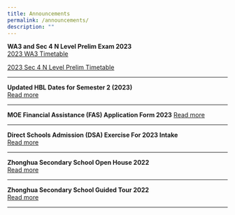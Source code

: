 ```yaml
---
title: Announcements
permalink: /announcements/
description: ""
---
```

**WA3 and Sec 4 N Level Prelim Exam 2023**
<br>
[2023 WA3 Timetable](/files/2023wa3v2.pdf)

[2023 Sec 4 N Level Prelim Timetable](/files/2023sec4nperlimv1.pdf)

-------------------------------------------------------------------------------

**Updated HBL Dates for Semester 2 (2023)**<br>
[Read more](https://staging.d1ph2u5puaqsvh.amplifyapp.com/about-us/calendar/)

--------------------------------------------------------------------------

**MOE Financial Assistance (FAS) Application Form 2023** [Read more](/files/a1.pdf)

-------------------------------------------------------------------------------

**Direct Schools Admission (DSA) Exercise For 2023 Intake** <br>
[Read more](https://staging.d1ph2u5puaqsvh.amplifyapp.com/admission/dsa-2023/)

-------------------------------------------------------------------------------

**Zhonghua Secondary School Open House 2022**
<br> [Read more](https://staging.d1ph2u5puaqsvh.amplifyapp.com/achievements/highlights/2/)

-------------------------------------------------------------------------------

**Zhonghua Secondary School Guided Tour 2022**
<br> [Read more](https://staging.d1ph2u5puaqsvh.amplifyapp.com/achievements/highlights/1/)

-------------------------------------------------------------------------------